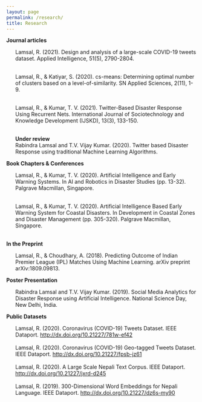 ```yaml
---
layout: page
permalink: /research/
title: Research
---
```

<b>Journal articles</b>
<ul>
Lamsal, R. (2021). Design and analysis of a large-scale COVID-19 tweets dataset. Applied Intelligence, 51(5), 2790-2804.
<br><br>

Lamsal, R., & Katiyar, S. (2020). cs-means: Determining optimal number of clusters based on a level-of-similarity. SN Applied Sciences, 2(11), 1-9.
<br><br>

Lamsal, R., & Kumar, T. V. (2021). Twitter-Based Disaster Response Using Recurrent Nets. International Journal of Sociotechnology and Knowledge Development (IJSKD), 13(3), 133-150.<br><br>

<b>Under review</b><br>
Rabindra Lamsal and T.V. Vijay Kumar. (2020). Twitter based Disaster Response using traditional Machine Learning Algorithms.

</ul>

<b>Book Chapters & Conferences</b>

<ul>

Lamsal, R., & Kumar, T. V. (2020). Artificial Intelligence and Early Warning Systems. In AI and Robotics in Disaster Studies (pp. 13-32). Palgrave Macmillan, Singapore.<br><br>

Lamsal, R., & Kumar, T. V. (2020). Artificial Intelligence Based Early Warning System for Coastal Disasters. In Development in Coastal Zones and Disaster Management (pp. 305-320). Palgrave Macmillan, Singapore.<br><br>

</ul>

<b>In the Preprint</b>

<ul>

Lamsal, R., & Choudhary, A. (2018). Predicting Outcome of Indian Premier League (IPL) Matches Using Machine Learning. arXiv preprint arXiv:1809.09813.

</ul>

<b>Poster Presentation</b>
<ul>

Rabindra Lamsal and T.V. Vijay Kumar. (2019). Social Media Analytics for Disaster Response using Artificial Intelligence. National Science Day, New Delhi, India.

</ul>

<b>Public Datasets</b>

<ul>
Lamsal, R. (2020). Coronavirus (COVID-19) Tweets Dataset. IEEE Dataport. <a href="http://dx.doi.org/10.21227/781w-ef42">http://dx.doi.org/10.21227/781w-ef42</a><br><br>
Lamsal, R. (2020). Coronavirus (COVID-19) Geo-tagged Tweets Dataset. IEEE Dataport. <a href="http://dx.doi.org/10.21227/fpsb-jz61">http://dx.doi.org/10.21227/fpsb-jz61</a><br><br>
Lamsal, R. (2020). A Large Scale Nepali Text Corpus. IEEE Dataport. <a href="http://dx.doi.org/10.21227/jxrd-d245">http://dx.doi.org/10.21227/jxrd-d245</a><br><br>
Lamsal, R. (2019). 300-Dimensional Word Embeddings for Nepali Language. IEEE Dataport. <a href="http://dx.doi.org/10.21227/dz6s-my90">http://dx.doi.org/10.21227/dz6s-my90</a>
</ul>

